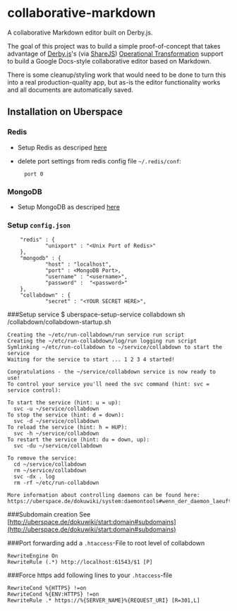 # collaborative-markdown

A collaborative Markdown editor built on Derby.js.

The goal of this project was to build a simple proof-of-concept that takes advantage of [Derby.js](http://derbyjs.com/)'s
(via [ShareJS](http://sharejs.org/)) [Operational Transformation](http://en.wikipedia.org/wiki/Operational_transformation)
support to build a Google Docs-style collaborative editor based on Markdown.

There is some cleanup/styling work that would need to be done to turn this into a real production-quality app, but
as-is the editor functionality works and all documents are automatically saved.

## Installation on Uberspace
### Redis
* Setup Redis as descriped [here](http://uberspace.de/dokuwiki/database:redis)
* delete port settings from redis config file `~/.redis/conf`:

		port 0

### MongoDB

* Setup MongoDB as descriped [here](http://uberspace.de/dokuwiki/database:mongodb)

### Setup `config.json`

        "redis" : {
                "unixport" : "<Unix Port of Redis>"
        },
        "mongodb" : {
                "host" : "localhost",
                "port" : <MongoDB Port>,
                "username" : "<username>",
                "password" :  "<password>"
        },
        "collabdown" : {
                "secret" : "<YOUR SECRET HERE>",
          

###Setup service
	$ uberspace-setup-service collabdown sh <path to collabdown>/collabdown/collabdown-startup.sh

	Creating the ~/etc/run-collabdown/run service run script
	Creating the ~/etc/run-collabdown/log/run logging run script
	Symlinking ~/etc/run-collabdown to ~/service/collabdown to start the service
	Waiting for the service to start ... 1 2 3 4 started!
	
	Congratulations - the ~/service/collabdown service is now ready to use!
	To control your service you'll need the svc command (hint: svc = service control):
	
	To start the service (hint: u = up):
	  svc -u ~/service/collabdown
	To stop the service (hint: d = down):
	  svc -d ~/service/collabdown
	To reload the service (hint: h = HUP):
	  svc -h ~/service/collabdown
	To restart the service (hint: du = down, up):
	  svc -du ~/service/collabdown
	
	To remove the service:
	  cd ~/service/collabdown
	  rm ~/service/collabdown
	  svc -dx . log
	  rm -rf ~/etc/run-collabdown
	
	More information about controlling daemons can be found here:
	https://uberspace.de/dokuwiki/system:daemontools#wenn_der_daemon_laeuft

###Subdomain creation
See [http://uberspace.de/dokuwiki/start:domain#subdomains](http://uberspace.de/dokuwiki/start:domain#subdomains)

###Port forwarding
add a `.htaccess`-File to root level of collabdown

	RewriteEngine On
	RewriteRule (.*) http://localhost:61543/$1 [P]

###Force https
add following lines to your `.htaccess`-file

	RewriteCond %{HTTPS} !=on
	RewriteCond %{ENV:HTTPS} !=on
	RewriteRule .* https://%{SERVER_NAME}%{REQUEST_URI} [R=301,L]